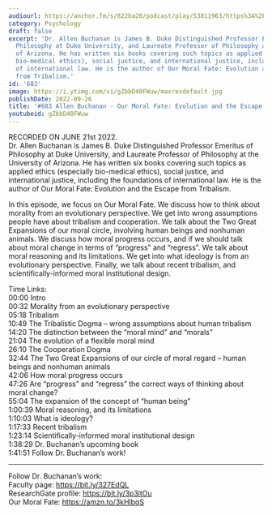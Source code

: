 ```yaml
---
audiourl: https://anchor.fm/s/822ba20/podcast/play/53811963/https%3A%2F%2Fd3ctxlq1ktw2nl.cloudfront.net%2Fstaging%2F2022-5-21%2F96ccbb2a-0fcc-3c12-a4fb-43c505102754.m4a
category: Psychology
draft: false
excerpt: 'Dr. Allen Buchanan is James B. Duke Distinguished Professor Emeritus of
  Philosophy at Duke University, and Laureate Professor of Philosophy at the University
  of Arizona. He has written six books covering such topics as applied ethics (especially
  bio-medical ethics), social justice, and international justice, including the foundations
  of international law. He is the author of Our Moral Fate: Evolution and the Escape
  from Tribalism.'
id: '683'
image: https://i.ytimg.com/vi/gZbbD40FWuw/maxresdefault.jpg
publishDate: 2022-09-26
title: '#683 Allen Buchanan - Our Moral Fate: Evolution and the Escape from Tribalism'
youtubeid: gZbbD40FWuw
---
```

<div class="timelinks">

RECORDED ON JUNE 21st 2022.  
Dr. Allen Buchanan is James B. Duke Distinguished Professor Emeritus of Philosophy at Duke University, and Laureate Professor of Philosophy at the University of Arizona. He has written six books covering such topics as applied ethics (especially bio-medical ethics), social justice, and international justice, including the foundations of international law. He is the author of Our Moral Fate: Evolution and the Escape from Tribalism.

In this episode, we focus on Our Moral Fate.  We discuss how to think about morality from an evolutionary perspective. We get into wrong assumptions people have about tribalism and cooperation. We talk about the Two Great Expansions of our moral circle, involving human beings and nonhuman animals. We discuss how moral progress occurs, and if we should talk about moral change in terms of “progress” and “regress”. We talk about moral reasoning and its limitations. We get into what ideology is from an evolutionary perspective. Finally, we talk about recent tribalism, and scientifically-informed moral institutional design.

Time Links:  
<time>00:00</time> Intro  
<time>00:32</time> Morality from an evolutionary perspective  
<time>05:18</time> Tribalism  
<time>10:49</time> The Tribalistic Dogma – wrong assumptions about human tribalism  
<time>14:20</time> The distinction between the “moral mind” and “morals”  
<time>21:04</time> The evolution of a flexible moral mind  
<time>26:10</time> The Cooperation Dogma  
<time>32:44</time> The Two Great Expansions of our circle of moral regard – human beings and nonhuman animals  
<time>42:06</time> How moral progress occurs  
<time>47:26</time> Are “progress” and “regress” the correct ways of thinking about moral change?  
<time>55:04</time> The expansion of the concept of “human being”  
<time>1:00:39</time> Moral reasoning, and its limitations  
<time>1:10:03</time> What is ideology?  
<time>1:17:33</time> Recent tribalism  
<time>1:23:14</time> Scientifically-informed moral institutional design  
<time>1:38:29</time> Dr. Buchanan’s upcoming book  
<time>1:41:51</time> Follow Dr. Buchanan’s work!

---

Follow Dr. Buchanan’s work:  
Faculty page: https://bit.ly/327EdQL  
ResearchGate profile: https://bit.ly/3p3itOu  
Our Moral Fate: https://amzn.to/3kHlbqS
</div>

